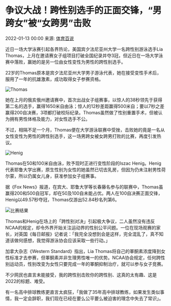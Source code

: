 # 争议大战！跨性别选手的正面交锋，“男跨女”被“女跨男”击败

2022-01-13 00:00 来源: [体育百说](https://www.sohu.com/a/516175824_121028851?spm=smpc.content-abroad.content.1.17309894508327xt0lmG)

近日一场大学泳赛引起各界热论，美国宾夕法尼亚州大学一名跨性别游泳选手Lia Thomas，上月在邀请赛女子组项目打破全国纪录并夺3冠，但近日在一场大学泳赛中落败，赢她的是另一位由女性变性为男性的跨性别选手。

22岁的Thomas原本是宾夕法尼亚州大学男子游泳代表，她在接受变性手术后，服用了一年的抗雄激素，成功取得女子参赛资格。

![Thomas](https://p7.itc.cn/images01/20220112/726db68a0f8248a2bfedd2a80ceb86f4.jpeg)

她在上月的俄亥俄州邀请赛中，首次出战女子组赛事，以惊人的38秒领先于获得第二名的选手，赢得1650米自由泳；惊人的12秒差距赢得500米自；要以7秒之差赢得200自决赛，3项都打破校际纪录。Thomas虽然做了性别重置手术，但被认为拥有男性体格及能力，对女性选手不公。

不过，相隔不足一个月，Thomas便在大学游泳联赛中受挫，击败她的竟是一名从女性变性为男性的跨性别选手，这一场男跨女被女跨男打败的比赛，再度引发热议。

![Henig](https://p6.itc.cn/images01/20220112/e862f06169594c299e8b2385fe16cfec.jpeg)

Thomas在50和100米自由泳，败予现时正进行变性阶段的Iszac Henig。Henig代表耶鲁大学出赛，原生性别为女性的她虽然已切去乳房，但因为仍未注射男性荷尔蒙，所以仍属女儿身，获准参加女子组赛事。

据《Fox News》报道，在宾大、耶鲁大学等长春藤名参与的联赛中，Thomas虽赢得200和500自冠军，却在50及100自未能占优。两人在100自决赛正面交锋，Henig以49.57秒夺冠，Thomas仅游出52.84秒名列第6。

![比赛结果](https://p5.itc.cn/images01/20220112/c8ec42a3539a4228b96e871bb056effe.jpeg)

Thomas和Henig在场上的「跨性别对决」引起极大争议，二人虽然没有违反NCAA的规定，却令外界开始关注运动界的性别公平问题。一位在现场观赛的家长，对英国《每日邮报》记者说：「我完全没想到会是这样，完全混乱了，真不知道该做何感想，我觉得游泳协会应该采取一些行动。」

加拿大杂志《Western Standard》指出，Lia Thomas将自己的睪酮素浓度降到女性标准才去参赛，但睪酮素并非生理男性唯一的优势。NCAA协会规定，任何跨性别运动员，性别改变为女性只要完成一年的睪酮抑制治疗，就可以参与女子竞赛。

不少网民也直言未能接受，我的跨性别击败你的跨性别、这真的太有趣、这是2022的标题、难受。

有一名高中排球教练更直言太疯狂，「我做了35年高中排球教练，如果发生类似事情，我一定会辞职，我们现在已经在要么公平要么被迫害的理念中失去了常识」。